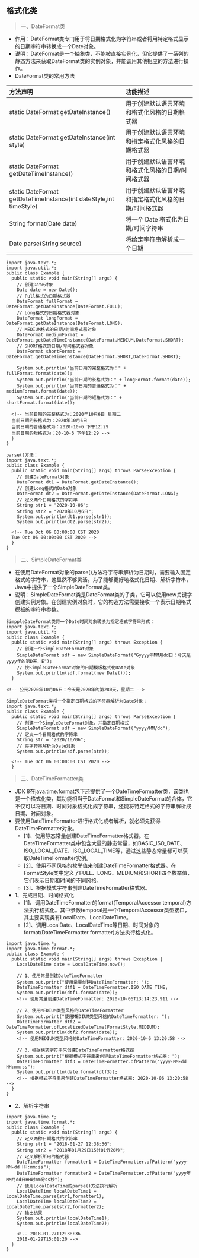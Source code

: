 ## 格式化类
> 一、DateFormat类
  - 作用：DateFormat类专门用于将日期格式化为字符串或者将用特定格式显示的日期字符串转换成一个Date对象。
  - 说明：DateFormat是一个抽象类，不能被直接实例化，但它提供了一系列的静态方法来获取DateFormat类的实例对象，并能调用其他相应的方法进行操作。
  - DateFormat类的常用方法

  |方法声明|功能描述|
  |:--|:--|
  |static DateFormat getDateInstance()|用于创建默认语言环境和格式化风格的日期格式器|
  |static DateFormat getDateInstance(int style)|用于创建默认语言环境和指定格式化风格的日期格式器|
  |static DateFormat getDateTimeInstance()|用于创建默认语言环境和格式化风格的日期/时间格式器|
  |static DateFormat getDateTimeInstance(int dateStyle,int timeStyle)|用于创建默认语言环境和指定格式化风格的日期/时间格式器|
  |String format(Date date)|将一个 Date 格式化为日期/时间字符串|
  |Date parse(String source)|将给定字符串解析成一个日期|

  ```
  import java.text.*;
  import java.util.*;
  public class Example {
    public static void main(String[] args) {
      // 创建Date对象
      Date date = new Date();
      // Full格式的日期格式器
      DateFormat fullFormat = DateFormat.getDateInstance(DateFormat.FULL);
      // Long格式的日期格式器对象
      DateFormat longFormat = DateFormat.getDateInstance(DateFormat.LONG);
      // MEDIUM格式的日期/时间格式器对象
      DateFormat mediumFormat = DateFormat.getDateTimeInstance(DateFormat.MEDIUM,DateFormat.SHORT);
      // SHORT格式的日期/时间格式器对象
      DateFormat shortFormat = DateFormat.getDateTimeInstance(DateFormat.SHORT,DateFormat.SHORT);

      System.out.println("当前日期的完整格式为：" + fullFormat.format(date));
      System.out.println("当前日期的长格式为：" + longFormat.format(date));
      System.out.println("当前日期的普通格式为：" + mediumFormat.format(date));
      System.out.println("当前日期的短格式为：" + shortFormat.format(date));

    <!-- 当前日期的完整格式为：2020年10月6日 星期二
    当前日期的长格式为：2020年10月6日
    当前日期的普通格式为：2020-10-6 下午12:29
    当前日期的短格式为：20-10-6 下午12:29 -->
    }
  }
  ```
  ```
  parse()方法：
  import java.text.*;
  public class Example {
    public static void main(String[] args) throws ParseException {
      // 创建DateFormat对象
      DateFormat dt1 = DateFormat.getDateInstance();
      // 创建Long格式的Date对象
      DateFormat dt2 = DateFormat.getDateInstance(DateFormat.LONG);
      // 定义两个日期格式的字符串
      String str1 = "2020-10-06";
      String str2 = "2020年10月6日";
      System.out.println(dt1.parse(str1));
      System.out.println(dt2.parse(str2));   

    <!-- Tue Oct 06 00:00:00 CST 2020
    Tue Oct 06 00:00:00 CST 2020 -->
    }
  }
  ```

> 二、SimpleDateFormat类
  - 在使用DateFormat对象的parse()方法将字符串解析为日期时，需要输入固定格式的字符串，这显然不够灵活。为了能够更好地格式化日期、解析字符串，Java中提供了一个SimpleDateFormat类。
  - 说明：SimpleDateFormat类是DateFormat类的子类，它可以使用new关键字创建实例对象。在创建实例对象时，它的构造方法需要接收一个表示日期格式模板的字符串参数。
  ```
  SimppleDateFormat类将一个Date时间对象转换为指定格式字符串形式：
  import java.text.*;
  import java.util.*;
  public class Example {
    public static void main(String[] args) throws Exception {
      // 创建一个SimpleDateFormat对象
      SimpleDateFormat sdf = new SimpleDateFormat("Gyyyy年MM月dd日：今天是yyyy年的第D天，E");
      // 按SimpleDateFormat对象的日期模板格式化Date对象
      System.out.println(sdf.format(new Date()));
    }
  
  <!-- 公元2020年10月06日：今天是2020年的第280天，星期二 -->
  ```
  ```
  SimpleDateFormat类将一个指定日期格式的字符串解析为Date对象：
  import java.text.*;
  public class Example {
    public static void main(String[] args) throws ParseException {
      // 创建一个SimpleDateFormat对象，并指定日期格式
      SimpleDateFormat sdf = new SimpleDateFormat("yyyy/MM/dd");
      // 定义一个日期格式的字符串
      String str = "2020/10/06";
      // 将字符串解析为Date对象
      System.out.println(sdf.parse(str));

    <!-- Tue Oct 06 00:00:00 CST 2020 -->
    }
  ```

> 三、DateTimeFormatter类
  - JDK 8在java.time.format包下还提供了一个DateTimeFormatter类，该类也是一个格式化类，其功能相当于DataFormat和SimpleDateFormat的合体，它不仅可以将日期、时间对象格式化成字符串，还能将特定格式的字符串解析成日期、时间对象。
  - 要使用DateTimeFormatter进行格式化或者解析，就必须先获得DateTimeFormatter对象。
    - [1]、使用静态常量创建DateTimeFormatter格式器。在DateTimeFormatter类中包含大量的静态常量，如BASIC_ISO_DATE、ISO_LOCAL_DATE、ISO_LOCAL_TIME等，通过这些静态常量都可以获取DateTimeFormatter实例。
    - [2]、使用不同风格的枚举值来创建DateTimeFormatter格式器。在FormatStyle类中定义了FULL、LONG、MEDIUM和SHORT四个枚举值，它们表示日期和时间的不同风格。
    - [3]、根据模式字符串创建DateTimeFormatter格式器。
  - 1、完成日期、时间格式化
    - [1]、调用DateTimeFormatter的format(TemporalAccessor temporal)方法执行格式化。其中参数temporal是一个TemporalAccessor类型接口，其主要实现类有LocalDate、LocalDateTime。
    - [2]、调用LocalDate、LocalDateTime等日期、时间对象的format(DateTimeFormatter formatter)方法执行格式化。
  ```
  import java.time.*;
  import java.time.format.*;
  public class Example {
    public static void main(String[] args) throws Exception {
      LocalDateTime date = LocalDateTime.now();

      // 1、使用常量创建DateTimeFormatter
      System.out.print("使用常量创建DateTimeFormatter: ");
      DateTimeFormatter dtf1 = DateTimeFormatter.ISO_DATE_TIME;
      System.out.println(dtf1.format(date));
      <!-- 使用常量创建DateTimeFormatter: 2020-10-06T13:14:23.911 -->

      // 2、使用MEDIUM类型风格的DateTimeFormatter
      System.out.print("使用MEDIUM类型风格的DateTimeFormatter: ");
      DateTimeFormatter dtf2 = DateTimeFormatter.ofLocalizedDateTime(FormatStyle.MEDIUM);
      System.out.println(dtf2.format(date));
      <!-- 使用MEDIUM类型风格的DateTimeFormatter: 2020-10-6 13:20:58 -->

      // 3、根据模式字符串来创建DateTimeFormatter格式器
      System.out.print("根据模式字符串来创建DateTimeFormatter格式器: ");
      DateTimeFormatter dtf3 = DateTimeFormatter.ofPattern("yyyy-MM-dd HH:mm:ss");
      System.out.println(date.format(dtf3));
      <!-- 根据模式字符串来创建DateTimeFormatter格式器: 2020-10-06 13:20:58 -->
    }
  }
  ```

  - 2、解析字符串
  ```
  import java.time.*;
  inport java.time.format.*;
  public class Example {
    public static void main(String[] args) {
      // 定义两种日期格式的字符串
      String str1 = "2018-01-27 12:38:36";
      String str2 = "2018年01月29日15时01分20秒";
      // 定义解析所用的格式器
      DateTimeFormatter formatter1 = DateTimeFormatter.ofPattern("yyyy-MM-dd HH:mm:ss");
      DateTimeFormatter formatter2 = DateTimeFormatter.ofPattern("yyyy年MM月dd日HH时mm分ss秒");
      // 使用LocalDateTime的parse()方法执行解析
      LocalDateTime localDateTime1 = LocalDateTime.parse(str1,formatter1);
      LocalDateTime localDateTime2 = LocalDateTime.parse(str2,formatter2);
      // 输出结果
      System.out.println(localDateTime1);
      System.out.println(localDateTime2);

      <!-- 2018-01-27T12:38:36
      2018-01-29T15:01:20 -->
    }
  }

  ```

